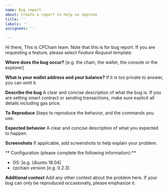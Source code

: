 ```yaml
---
name: Bug report
about: Create a report to help us improve
title: ''
labels: ''
assignees: ''

---
```


Hi there, 
This is CPChain team. Note that this is for bug report. If you are requesting a feature, please select *Feature Request* template. 

**Where does the bug occur?**
[e.g. the chain, the wallet, the console or the explorer]

**What is your wallet address and your balance?**
If it is too private to answer, you can omit it. 

**Describe the bug**
A clear and concise description of what the bug is. 
If you are setting smart contract or sending transactions, make sure explicit all details including gas price. 

**To Reproduce**
Steps to reproduce the behavior, and the commands you use.

**Expected behavior**
A clear and concise description of what you expected to happen.

**Screenshots**
If applicable, add screenshots to help explain your problem.

** Configuration (please complete the following information):**
 - OS: [e.g. Ubuntu 18.04]
 - cpchain version [e.g. 0.2.3]


**Additional context**
Add any other context about the problem here.
If your bug can only be reproduced occasionally, please emphasize it.
